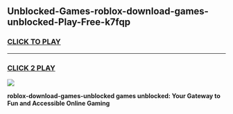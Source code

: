 
## Unblocked-Games-roblox-download-games-unblocked-Play-Free-k7fqp
<h3>
<a href="https://premium76.site?title=roblox-download-games-unblocked&ref=09A">CLICK TO PLAY</a></h3>
<hr>

<h3>
<a href="https://premium76.site?title=roblox-download-games-unblocked&ref=09A">CLICK 2 PLAY</a>
  
</h3>

<a href="https://premium76.site?title=roblox-download-games-unblocked&ref=09A"><img src="https://clearcache.store/games.png"></a>


**roblox-download-games-unblocked games unblocked: Your Gateway to Fun and Accessible Online Gaming**
